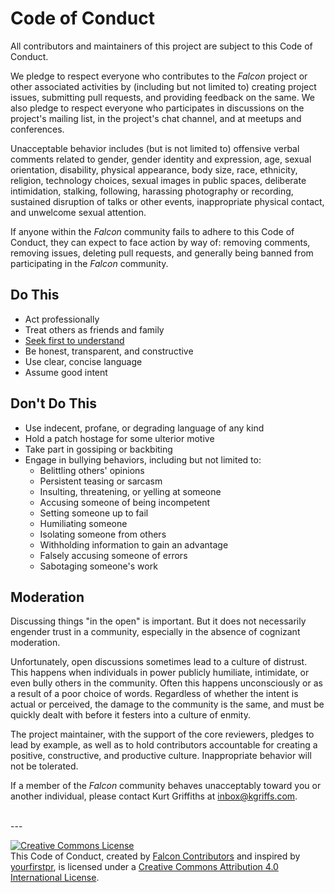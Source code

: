 # Code of Conduct

All contributors and maintainers of this project are subject to this Code of Conduct.

We pledge to respect everyone who contributes to the *Falcon* project or other associated activities by (including but not limited to) creating project issues, submitting pull requests, and providing feedback on the same. We also pledge to respect everyone who participates in discussions on the project's mailing list, in the project's chat channel, and at meetups and conferences.

Unacceptable behavior includes (but is not limited to) offensive verbal comments related to gender, gender identity and expression, age, sexual orientation, disability, physical appearance, body size, race, ethnicity, religion, technology choices, sexual images in public spaces, deliberate intimidation, stalking, following, harassing photography or recording, sustained disruption of talks or other events, inappropriate physical contact, and unwelcome sexual attention.

If anyone within the *Falcon* community fails to adhere to this Code of Conduct, they can expect to face action by way of: removing comments, removing issues, deleting pull requests, and generally being banned from participating in the *Falcon* community.


## Do This

* Act professionally
* Treat others as friends and family
* [Seek first to understand][covey]
* Be honest, transparent, and constructive
* Use clear, concise language
* Assume good intent


## Don't Do This
* Use indecent, profane, or degrading language of any kind
* Hold a patch hostage for some ulterior motive
* Take part in gossiping or backbiting
* Engage in bullying behaviors, including but not limited to:
    * Belittling others' opinions
    * Persistent teasing or sarcasm
    * Insulting, threatening, or yelling at someone
    * Accusing someone of being incompetent
    * Setting someone up to fail
    * Humiliating someone
    * Isolating someone from others
    * Withholding information to gain an advantage
    * Falsely accusing someone of errors
    * Sabotaging someone's work


## Moderation

Discussing things "in the open" is important. But it does not necessarily engender trust in a community, especially in the absence of cognizant moderation.

Unfortunately, open discussions sometimes lead to a culture of distrust. This happens when individuals in power publicly humiliate, intimidate, or even bully others in the community. Often this happens unconsciously or as a result of a poor choice of words. Regardless of whether the intent is actual or perceived, the damage to the community is the same, and must be quickly dealt with before it festers into a culture of enmity.

The project maintainer, with the support of the core reviewers, pledges to lead by example, as well as to hold contributors accountable for creating a positive, constructive, and productive culture. Inappropriate behavior will not be tolerated.

If a member of the *Falcon* community behaves unacceptably toward you or another individual, please contact Kurt Griffiths at <a href="mailto:inbox@kgriffs.com">inbox@kgriffs.com</a>.

<br>
---

<a rel="license" href="http://creativecommons.org/licenses/by/4.0/"><img alt="Creative Commons License" style="border-width:0" src="https://i.creativecommons.org/l/by/4.0/88x31.png" /></a><br />This <span xmlns:dct="http://purl.org/dc/terms/" href="http://purl.org/dc/dcmitype/Text" property="dct:title" rel="dct:type">Code of Conduct</span>, created by <a xmlns:cc="http://creativecommons.org/ns#" href="https://github.com/falconry/falcon" property="cc:attributionName" rel="cc:attributionURL">Falcon Contributors</a> and inspired by [yourfirstpr][yfp], is licensed under a <a rel="license" href="http://creativecommons.org/licenses/by/4.0/">Creative Commons Attribution 4.0 International License</a>.

[covey]: https://www.stephencovey.com/7habits/7habits-habit5.php
[yfp]: https://github.com/yourfirstpr/yourfirstpr.github.io/blob/master/CODEOFCONDUCT.MD


